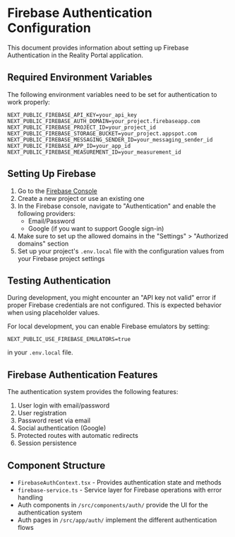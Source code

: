# Firebase Authentication Configuration

This document provides information about setting up Firebase Authentication in the Reality Portal application.

## Required Environment Variables

The following environment variables need to be set for authentication to work properly:

```
NEXT_PUBLIC_FIREBASE_API_KEY=your_api_key
NEXT_PUBLIC_FIREBASE_AUTH_DOMAIN=your_project.firebaseapp.com
NEXT_PUBLIC_FIREBASE_PROJECT_ID=your_project_id
NEXT_PUBLIC_FIREBASE_STORAGE_BUCKET=your_project.appspot.com
NEXT_PUBLIC_FIREBASE_MESSAGING_SENDER_ID=your_messaging_sender_id
NEXT_PUBLIC_FIREBASE_APP_ID=your_app_id
NEXT_PUBLIC_FIREBASE_MEASUREMENT_ID=your_measurement_id
```

## Setting Up Firebase

1. Go to the [Firebase Console](https://console.firebase.google.com/)
2. Create a new project or use an existing one
3. In the Firebase console, navigate to "Authentication" and enable the following providers:
   - Email/Password
   - Google (if you want to support Google sign-in)
4. Make sure to set up the allowed domains in the "Settings" > "Authorized domains" section
5. Set up your project's `.env.local` file with the configuration values from your Firebase project settings

## Testing Authentication

During development, you might encounter an "API key not valid" error if proper Firebase credentials are not configured. This is expected behavior when using placeholder values.

For local development, you can enable Firebase emulators by setting:

```
NEXT_PUBLIC_USE_FIREBASE_EMULATORS=true
```

in your `.env.local` file.

## Firebase Authentication Features

The authentication system provides the following features:

1. User login with email/password
2. User registration
3. Password reset via email
4. Social authentication (Google)
5. Protected routes with automatic redirects
6. Session persistence

## Component Structure

- `FirebaseAuthContext.tsx` - Provides authentication state and methods
- `firebase-service.ts` - Service layer for Firebase operations with error handling
- Auth components in `/src/components/auth/` provide the UI for the authentication system
- Auth pages in `/src/app/auth/` implement the different authentication flows
